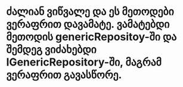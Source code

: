 # ძალიან ვიწვალე და ეს მეთოდები ვერაფრით დავამატე. ვამატებდი მეთოდის genericRepositoy-ში და შემდეგ ვიძახებდი IGenericRepository-ში, მაგრამ ვერაფრით გავასწორე.
